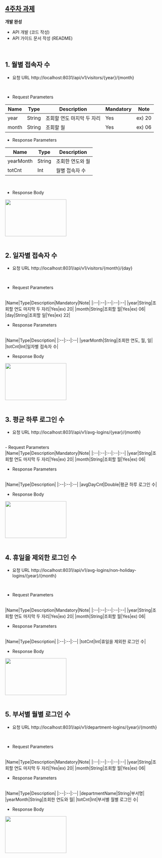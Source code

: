 ## [4주차 과제]([https://github.com/pia01190/comento-bootcamp/tree/main/3%EC%A3%BC%EC%B0%A8_%EA%B3%BC%EC%A0%9C](https://github.com/pia01190/comento-bootcamp/tree/main/4%EC%A3%BC%EC%B0%A8_%EA%B3%BC%EC%A0%9C))
**개발 완성**
- API 개발 (코드 작성)
- API 가이드 문서 작성 (README)

<br>

## 1. 월별 접속자 수
- 요청 URL
http://localhost:8031/api/v1/visitors/{year}/{month}
<br>

- Request Parameters

| Name  | Type   | Description            | Mandatory | Note  |
|-------|--------|------------------------|-----------|-------|
| year  | String | 조회할 연도 마지막 두 자리 | Yes       | ex) 20 |
| month | String | 조회할 월              | Yes       | ex) 06 |

- Response Parameters

| Name     | Type   | Description       |
|----------|--------|-------------------|
| yearMonth| String | 조회한 연도와 월  |
| totCnt   | Int    | 월별 접속자 수    |

<br>

- Response Body
<img src="https://github.com/user-attachments/assets/affff0bf-034b-43e1-b9ef-b20a971311a0" width="200" height="120"/>

<br>
<br>

## 2. 일자별 접속자 수
- 요청 URL
http://localhost:8031/api/v1/visitors/{month}/{day}
<br>

- Request Parameters
<br>
|Name|Type|Description|Mandatory|Note|
|:--|:--|:--|:--|:--|
|year|String|조회할 연도 마지막 두 자리|Yes|ex) 20|
|month|String|조회할 월|Yes|ex) 06|
|day|String|조회할 일|Yes|ex) 22|
<br>

- Response Parameters
<br>
|Name|Type|Description|
|:--|:--|:--|
|yearMonth|String|조회한 연도, 월, 일|
|totCnt|Int|일자별 접속자 수|
<br>

- Response Body
<img src="https://github.com/user-attachments/assets/d4caf8de-ecd9-409b-8909-8330f65eafcf" width="200" height="120"/>

<br>
<br>

## 3. 평균 하루 로그인 수
- 요청 URL
http://localhost:8031/api/v1/avg-logins/{year}/{month}
<br>
- Request Parameters
<br>
|Name|Type|Description|Mandatory|Note|
|:--|:--|:--|:--|:--|
|year|String|조회할 연도 마지막 두 자리|Yes|ex) 20|
|month|String|조회할 월|Yes|ex) 06|
<br>

- Response Parameters
<br>
|Name|Type|Description|
|:--|:--|:--|
|avgDayCnt|Double|평균 하루 로그인 수|
<br>

- Response Body
<img src="https://github.com/user-attachments/assets/1210ae05-b820-4927-8ff2-4d49e4b9fee0" width="200" height="120"/>

<br>
<br>

## 4. 휴일을 제외한 로그인 수
- 요청 URL
http://localhost:8031/api/v1/avg-logins/non-holiday-logins/{year}/{month}
<br>

- Request Parameters
<br>
|Name|Type|Description|Mandatory|Note|
|:--|:--|:--|:--|:--|
|year|String|조회할 연도 마지막 두 자리|Yes|ex) 20|
|month|String|조회할 월|Yes|ex) 06|
<br>

- Response Parameters
<br>
|Name|Type|Description|
|:--|:--|:--|
|totCnt|Int|휴일을 제외한 로그인 수|
<br>

- Response Body
<img src="https://github.com/user-attachments/assets/869139a5-dbbf-4899-bb5b-f842f3442dd9" width="200" height="120"/>

<br>
<br>

## 5. 부서별 월별 로그인 수
- 요청 URL
http://localhost:8031/api/v1/department-logins/{year}/{month}
<br>

- Request Parameters
<br>
|Name|Type|Description|Mandatory|Note|
|:--|:--|:--|:--|:--|
|year|String|조회할 연도 마지막 두 자리|Yes|ex) 20|
|month|String|조회할 월|Yes|ex) 06|
<br>

- Response Parameters
<br>
|Name|Type|Description|
|:--|:--|:--|
|departmentName|String|부서명|
|yearMonth|String|조회한 연도와 월|
|totCnt|Int|부서별 월별 로그인 수|
<br>

- Response Body
<img src="https://github.com/user-attachments/assets/affff0bf-034b-43e1-b9ef-b20a971311a0" width="200" height="120"/>
